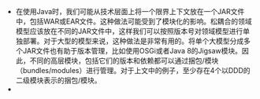 - 在使用Java时，我们可能从技术层面上将一个限界上下文放在一个JAR文件中，包括WAR或EAR文件。这种做法可能受到了模块化的影响。松耦合的领域模型应该放在不同的JAR文件中，这样我们可以按照版本号对领域模型进行单独部署。对于大型的模型来说，这种做法是非常有用的。将单个大模型分成多个JAR文件也有助于版本管理，比如使用OSGi或者Java 8的Jigsaw模块。因此，不同的高层模块，包括它们的版本和依赖都可以通过捆包/模块（bundles/modules）进行管理。对于上文中的例子，至少存在4个以DDD的二级模块表示的捆包/模块。
-
